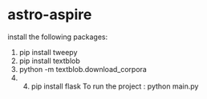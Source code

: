 # astro-aspire
install the following packages:
1) pip install tweepy
2) pip install textblob
3) python -m textblob.download_corpora
4) 4) pip install flask
To run the project : python main.py
